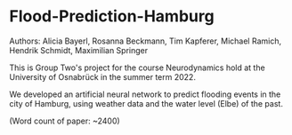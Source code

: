 # Flood-Prediction-Hamburg

Authors: Alicia Bayerl, Rosanna Beckmann, Tim Kapferer, Michael Ramich, Hendrik Schmidt, Maximilian Springer

This is Group Two's project for the course Neurodynamics hold at the University of Osnabrück in the summer term 2022. 

We developed an artificial neural network to predict flooding events in the city of Hamburg, using weather data and the water level (Elbe) of the past. 

(Word count of paper: ~2400)
